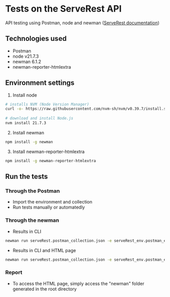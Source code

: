# Tests on the ServeRest API 
API testing using Postman, node and newman ([ServeRest documentation](https://serverest.dev/))

## Technologies used
- Postman
- node v21.7.3
- newman 6.1.2
- newman-reporter-htmlextra

## Environment settings
1. Install node
```bash
# installs NVM (Node Version Manager)
curl -o- https://raw.githubusercontent.com/nvm-sh/nvm/v0.39.7/install.sh | bash
 
# download and install Node.js
nvm install 21.7.3
```
2. Install newman
```bash
npm install -g newman
```
3. Install newman-reporter-htmlextra
```bash
npm install -g newman-reporter-htmlextra
```
## Run the tests
### Through the Postman
- Import the environment and collection
- Run tests manually or automatedly

### Through the newman
- Results in CLI
```bash
newman run serveRest.postman_collection.json -e serveRest_env.postman_environment.json -r cli
```
- Results in CLI and HTML page
```bash
newman run serveRest.postman_collection.json -e serveRest_env.postman_environment.json -r cli,htmlextra
```
### Report
- To access the HTML page, simply access the "newman" folder generated in the root directory
